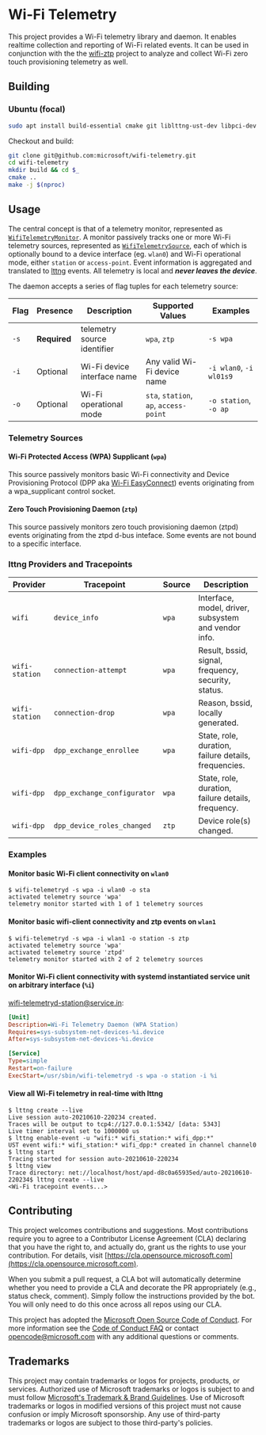 # Wi-Fi Telemetry

This project provides a Wi-Fi telemetry library and daemon. It enables realtime
collection and reporting of Wi-Fi related events. It can be used in conjunction
with the the [wifi-ztp](https://github.com/microsoft/wifi-ztp) project to
analyze and collect Wi-Fi zero touch provisioning telemetry as well.

## Building

### Ubuntu (focal)

```bash
sudo apt install build-essential cmake git liblttng-ust-dev libpci-dev libssl-dev libsystemd-dev pkg-config
```

Checkout and build:

```bash
git clone git@github.com:microsoft/wifi-telemetry.git
cd wifi-telemetry
mkdir build && cd $_
cmake ..
make -j $(nproc)
```

## Usage

The central concept is that of a telemetry monitor, represented as
[`WifiTelemetryMonitor`](include/wifi-telemetry/wifi_telemetry_monitor.hpp).
A monitor passively tracks one or more Wi-Fi telemetry sources, represented as
[`WifiTelemetrySource`](include/wifi-telemetry/wifi_telemetry_source.hpp),
each of which is optionally bound to a device interface (eg. `wlan0`) and Wi-Fi operational mode, either `station` or `access-point`. Event information is aggregated and translated to [lttng](https://lttng.org/) events. All telemetry is local and ***never leaves the device***.

The daemon accepts a series of flag tuples for each telemetry source:

| Flag | Presence     | Description                  | Supported Values                       | Examples                 |
|------|--------------|------------------------------|----------------------------------------|--------------------------|
| `-s` | **Required** | telemetry source identifier  | `wpa`, `ztp`                           | `-s wpa`                 |
| `-i` | Optional     | Wi-Fi device interface name  | Any valid Wi-Fi device name            | `-i wlan0`, `-i  wl01s9` |
| `-o` | Optional     | Wi-Fi operational mode       | `sta`, `station`, `ap`, `access-point` | `-o station`, `-o ap`    |

### Telemetry Sources

#### Wi-Fi Protected Access (WPA) Supplicant (`wpa`)

This source passively monitors basic Wi-Fi connectivity and Device Provisioning Protocol (DPP aka [Wi-Fi EasyConnect](https://www.wi-fi.org/discover-wi-fi/wi-fi-easy-connect)) events originating from a wpa_supplicant control socket.

#### Zero Touch Provisioning Daemon (`ztp`)

This source passively monitors zero touch provisioning daemon (ztpd) events
originating from the ztpd d-bus inteface. Some events are not bound to a
specific interface.

### lttng Providers and Tracepoints

  | Provider       | Tracepoint                  | Source | Description                                          |
  |----------------|-----------------------------|--------|------------------------------------------------------|
  | `wifi`         | `device_info`               | `wpa`  | Interface, model, driver, subsystem and vendor info. |
  | `wifi-station` | `connection-attempt`        | `wpa`  | Result, bssid, signal, frequency, security, status.  |
  | `wifi-station` | `connection-drop`           | `wpa`  | Reason, bssid, locally generated.                    |
  | `wifi-dpp`     | `dpp_exchange_enrollee`     | `wpa`  | State, role, duration, failure details, frequencies. |
  | `wifi-dpp`     | `dpp_exchange_configurator` | `wpa`  | State, role, duration, failure details, frequency.   |
  | `wifi-dpp`     | `dpp_device_roles_changed`  | `ztp`  | Device role(s) changed.                              |

### Examples

#### Monitor basic Wi-Fi client connectivity on `wlan0`

```shell
$ wifi-telemetryd -s wpa -i wlan0 -o sta
activated telemetry source 'wpa'
telemetry monitor started with 1 of 1 telemetry sources
```

#### Monitor basic wifi-client connectivity and ztp events on `wlan1`

```shell
$ wifi-telemetryd -s wpa -i wlan1 -o station -s ztp
activated telemetry source 'wpa'
activated telemetry source 'ztpd'
telemetry monitor started with 2 of 2 telemetry sources
```

#### Monitor Wi-Fi client connectivity with systemd instantiated service unit on arbitrary interface (`%i`)

[wifi-telemetryd-station@service.in](src/daemon/systemd/wifi-telemetryd-station@.service.in):

```ini
[Unit]
Description=Wi-Fi Telemetry Daemon (WPA Station)
Requires=sys-subsystem-net-devices-%i.device
After=sys-subsystem-net-devices-%i.device

[Service]
Type=simple
Restart=on-failure
ExecStart=/usr/sbin/wifi-telemetryd -s wpa -o station -i %i
```

#### View all Wi-Fi telemetry in real-time with lttng

```shell
$ lttng create --live
Live session auto-20210610-220234 created.
Traces will be output to tcp4://127.0.0.1:5342/ [data: 5343]
Live timer interval set to 1000000 us
$ lttng enable-event -u "wifi:* wifi_station:* wifi_dpp:*"
UST event wifi:* wifi_station:* wifi_dpp:* created in channel channel0
$ lttng start
Tracing started for session auto-20210610-220234
$ lttng view
Trace directory: net://localhost/host/apd-d8c0a65935ed/auto-20210610-220234$ lttng create --live
<Wi-Fi tracepoint events...>
```

## Contributing

This project welcomes contributions and suggestions.  Most contributions require you to agree to a
Contributor License Agreement (CLA) declaring that you have the right to, and actually do, grant us
the rights to use your contribution. For details, visit [https://cla.opensource.microsoft.com](https://cla.opensource.microsoft.com).

When you submit a pull request, a CLA bot will automatically determine whether you need to provide
a CLA and decorate the PR appropriately (e.g., status check, comment). Simply follow the instructions
provided by the bot. You will only need to do this once across all repos using our CLA.

This project has adopted the [Microsoft Open Source Code of Conduct](https://opensource.microsoft.com/codeofconduct/).
For more information see the [Code of Conduct FAQ](https://opensource.microsoft.com/codeofconduct/faq/) or
contact [opencode@microsoft.com](mailto:opencode@microsoft.com) with any additional questions or comments.

## Trademarks

This project may contain trademarks or logos for projects, products, or services. Authorized use of Microsoft
trademarks or logos is subject to and must follow 
[Microsoft's Trademark & Brand Guidelines](https://www.microsoft.com/en-us/legal/intellectualproperty/trademarks/usage/general).
Use of Microsoft trademarks or logos in modified versions of this project must not cause confusion or imply Microsoft sponsorship.
Any use of third-party trademarks or logos are subject to those third-party's policies.

